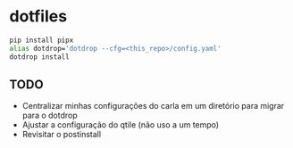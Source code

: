# dotfiles

```bash
pip install pipx
alias dotdrop='dotdrop --cfg=<this_repo>/config.yaml'
dotdrop install
```

## TODO

- Centralizar minhas configurações do carla em um diretório para migrar para o dotdrop
- Ajustar a configuração do qtile (não uso a um tempo)
- Revisitar o postinstall
